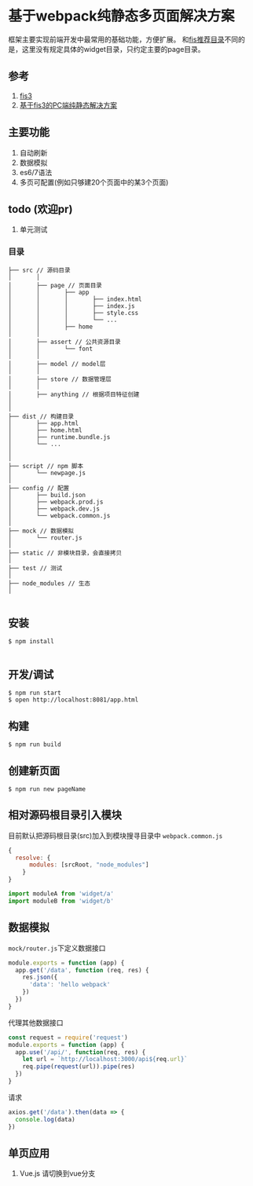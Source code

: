 # 基于webpack纯静态多页面解决方案
框架主要实现前端开发中最常用的基础功能，方便扩展。
和[fis推荐目录](https://github.com/fex-team/fis3-solutions/blob/master/intro.md#目录规范-1)不同的是，这里没有规定具体的widget目录，只约定主要的page目录。

## 参考
1. [fis3](http://fex-team.github.io/fis3/index.html)
2. [基于fis3的PC端纯静态解决方案](https://github.com/fancyboynet/fis3-www-demo)

## 主要功能
1. 自动刷新
2. 数据模拟
3. es6/7语法
4. 多页可配置(例如只够建20个页面中的某3个页面)

## todo (欢迎pr)
1. 单元测试
### 目录

```
├── src // 源码目录
│       │
│       ├── page // 页面目录
│       │       ├── app
│       │       │       ├── index.html
│       │       │       ├── index.js
│       │       │       ├── style.css
│       │       │       └── ...
│       │       ├── home
│       │       
│       ├── assert // 公共资源目录
│       │       └── font
│       │
│       ├── model // model层
│       │
│       ├── store // 数据管理层
│       │
│       ├── anything // 根据项目特征创建
│
│
├── dist // 构建目录
│       ├── app.html
│       ├── home.html
│       ├── runtime.bundle.js
│       └── ...
│
│     
├── script // npm 脚本
│       └── newpage.js
│
├── config // 配置
│       ├── build.json 
│       ├── webpack.prod.js
│       ├── webpack.dev.js
│       └── webpack.common.js
│
├── mock // 数据模拟
│       └── router.js
│
├── static // 非模块目录，会直接拷贝
│
├── test // 测试
│
├── node_modules // 生态
│


```
## 安装

```
$ npm install
    
```

## 开发/调试
```$xslt
$ npm run start
$ open http://localhost:8081/app.html
```

## 构建
```$xslt
$ npm run build
```

## 创建新页面
```$xslt
$ npm run new pageName
```

## 相对源码根目录引入模块
目前默认把源码根目录(src)加入到模块搜寻目录中
`webpack.common.js`
```js
{
  resolve: {
      modules: [srcRoot, "node_modules"]
    }
}

```
```js
import moduleA from 'widget/a'
import moduleB from 'widget/b'
```

## 数据模拟
`mock/router.js`下定义数据接口
```js
module.exports = function (app) {
  app.get('/data', function (req, res) {
    res.json({
      'data': 'hello webpack'
    })
  })
}
```
代理其他数据接口
```js
const request = require('request')
module.exports = function (app) {
  app.use('/api/', function(req, res) {
    let url = `http://localhost:3000/api${req.url}`
    req.pipe(request(url)).pipe(res)
  })
}

```
请求
```js
axios.get('/data').then(data => {
  console.log(data)
})
```

## 单页应用
1. Vue.js 请切换到vue分支